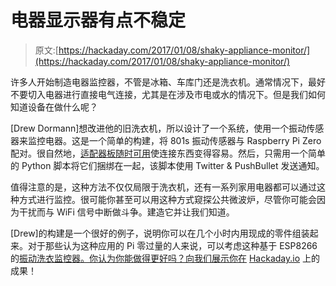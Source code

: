 # 电器显示器有点不稳定

> 原文:[https://hackaday.com/2017/01/08/shaky-appliance-monitor/](https://hackaday.com/2017/01/08/shaky-appliance-monitor/)

许多人开始制造电器监控器，不管是冰箱、车库门还是洗衣机。通常情况下，最好不要切入电器进行直接电气连接，尤其是在涉及市电或水的情况下。但是我们如何知道设备在做什么呢？

[Drew Dormann]想改进他的旧洗衣机，所以设计了一个系统，使用一个振动传感器来监控电器。这是一个简单的构建，将 801s 振动传感器与 Raspberry Pi Zero 配对。很自然地，[适配器板随时可用](https://www.amazon.com/s/ref=nb_sb_noss?url=search-alias%3Dcomputers&field-keywords=801s+vibration+sensor)使连接东西变得容易。然后，只需用一个简单的 Python 脚本将它们捆绑在一起，该脚本使用 Twitter & PushBullet 发送通知。

值得注意的是，这种方法不仅仅局限于洗衣机，还有一系列家用电器都可以通过这种方式进行监控。很可能你甚至可以用这种方式窥探公共微波炉，尽管你可能会因为干扰而与 WiFi 信号中断做斗争。建造它并让我们知道。

[Drew]的构建是一个很好的例子，说明你可以在几个小时内用现成的零件组装起来。对于那些认为这种应用的 Pi 零过量的人来说，可以考虑这种基于 ESP8266 的[振动洗衣监控器。你认为你能做得更好吗？向我们展示你在](http://hackaday.com/2016/11/10/launitor-saves-you-from-accidentally-smelly-clothes/) [Hackaday.io](https://hackaday.io) 上的成果！